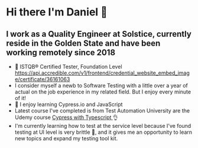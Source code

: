 # Hi there I'm Daniel 👋
  
  ## I work as a Quality Engineer at Solstice, currently reside in the Golden State and have been working remotely since 2018
  
- 🤟 ISTQB® Certified Tester, Foundation Level https://api.accredible.com/v1/frontend/credential_website_embed_image/certificate/36161063
- I consider myself a newb to Software Testing with a little over a year of actual on the job experience in my related field.  But I enjoy every minute of it!
- 🧠 I enjoy learning Cypress.io and JavaScript
- Latest course I've completed is from Test Automation University are the Udemy course [Cypress with Typescript
](https://testautomationu.applitools.com/cypress-with-typescript/)👌
- I'm currently learning how to test at the service level because I've found testing at UI level is very brittle 😤, and it gives me an opportunity to learn new topics and expand my testing tool kit.
